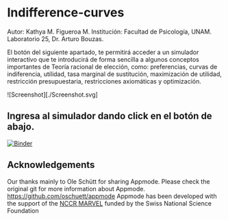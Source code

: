 # Indifference-curves

Autor: Kathya M. Figueroa M.
Institución: Facultad de Psicología, UNAM.
Laboratorio 25, Dr. Arturo Bouzas.

El botón del siguiente apartado, te permitirá acceder a un simulador interactivo que te introducirá de forma sencilla a algunos conceptos importantes de Teoría racional de elección, como: preferencias, curvas de indiferencia, utilidad, tasa marginal de sustitución, maximización de utilidad, restricción presupuestaria, restricciones axiomáticas y optimización.

![Screenshot][./Screenshot.svg]

## Ingresa al simulador dando click en el botón de abajo.

[![Binder](https://mybinder.org/badge_logo.svg)](https://mybinder.org/v2/gh/KathyaFigueroa/Indifference-curves.git/master?urlpath=%2Fapps%2FCurvas_de_Indiferencia.ipynb)


## Acknowledgements
Our thanks mainly to Ole Schütt for sharing Appmode.
Please check the original git for more information about Appmode.
https://github.com/oschuett/appmode
Appmode has been developed with the support of the [NCCR MARVEL](http://nccr-marvel.ch/) funded by the Swiss National Science Foundation

